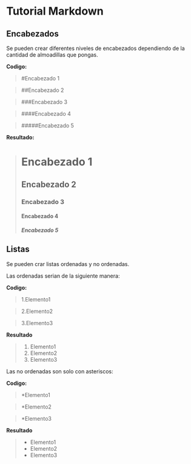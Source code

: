 # Tutorial Markdown

## Encabezados

Se pueden crear diferentes niveles de encabezados dependiendo 
de la cantidad de almoadillas que pongas.

**Codigo:**

  > #Encabezado 1
  
  > ##Encabezado 2
  
  > ###Encabezado 3
  
  > ####Encabezado 4
  
  > #####Encabezado 5
  
**Resultado:**

  > # Encabezado 1
  > ## Encabezado 2
  > ### Encabezado 3
  > #### Encabezado 4
  > ##### Encabezado 5

## Listas

Se pueden crar listas ordenadas y no ordenadas. 

Las ordenadas serian de la siguiente manera:

**Codigo:**

  >1.Elemento1
  
  >2.Elemento2
  
  >3.Elemento3

**Resultado**
  
  >1. Elemento1
  >2. Elemento2
  >3. Elemento3
 
Las no ordenadas son solo con asteriscos:

**Codigo:**

  >*Elemento1
  
  >*Elemento2
  
  >*Elemento3

**Resultado**

  >* Elemento1
  >* Elemento2
  >* Elemento3

